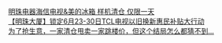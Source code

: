   
[明珠电器海信电视&amp;美的冰箱 样机清仓 仅限一天](http://www.dianyue.me/archives/896/dz3ffbibya64wyk9/)  
[【明珠大厦】锁定6月23-30日TCL电视以旧换新惠民补贴大行动](http://www.dianyue.me/archives/713/sd2pyd6o020r0szr/)  
[为了抢生意，一家清仓甩卖一家跳楼价，但这个结局怎么都猜不到…](http://www.dianyue.me/archives/494/5s0dsw3o2htdmx7y/)